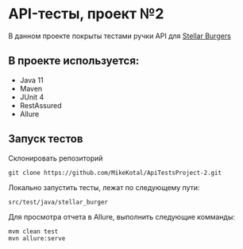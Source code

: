 # API-тесты, проект №2
В данном проекте покрыты тестами ручки API для [Stellar Burgers](https://stellarburgers.nomoreparties.site)
## В проекте используется:
* Java 11
* Maven
* JUnit 4
* RestAssured
* Allure
## Запуск тестов
Склонировать репозиторий
```
git clone https://github.com/MikeKotal/ApiTestsProject-2.git
```
Локально запустить тесты, лежат по следующему пути:
```
src/test/java/stellar_burger
```
Для просмотра отчета в Allure, выполнить следующие комманды:
```
mvm clean test
mvn allure:serve
```